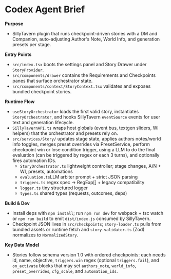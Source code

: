 # Codex Agent Brief

**Purpose**
- SillyTavern plugin that runs checkpoint-driven stories with a DM and Companion, auto-adjusting Author's Note, World Info, and generation presets per stage.

**Entry Points**
- `src/index.tsx` boots the settings panel and Story Drawer under `StoryProvider`.
- `src/components/drawer` contains the Requirements and Checkpoints panes that surface orchestrator state.
- `src/components/context/StoryContext.tsx` validates and exposes bundled checkpoint stories.

**Runtime Flow**
- `useStoryOrchestrator` loads the first valid story, instantiates `StoryOrchestrator`, and hooks SillyTavern `eventSource` events for user text and generation lifecycle.
- `SillyTavernAPI.ts` wraps host globals (event bus, textgen sliders, WI helpers) that the orchestrator and presets rely on.
- `src/services/Story/` updates stage state, applies authors notes/world info toggles, merges preset overrides via PresetService, perform checkpoint win or lose condition trigger, using a LLM to do the final evaluation (can be triggered by regex or each 3 turns), and optionally fires automation IDs.
  - `StoryOrchestrator.ts` lightweight controller; stage changes, A/N + WI, presets, automations
  - `evaluation.ts`LLM arbiter prompt + strict JSON parsing
  - `triggers.ts` regex spec → RegExp[] + legacy compatibility
  - `logger.ts` tiny structured logger
  - `types.ts` shared types (requests, outcomes, deps) 

**Build & Dev**
- Install deps with `npm install`; run `npm run dev` for webpack + tsc watch or `npm run build` to emit `dist/index.js` consumed by SillyTavern.
- Checkpoint JSON lives in `src/checkpoints`; `story-loader.ts` pulls from bundled assets or runtime fetch and `story-validator.ts` (Zod) normalizes to `NormalizedStory`.

**Key Data Model**
- Stories follow schema version 1.0 with ordered checkpoints: each needs id, name, objective, `triggers.win` regex (optional `triggers.fail`), and `on_activate` blocks that may set `authors_note`, `world_info`, `preset_overrides`, `cfg_scale`, and `automation_ids`.
